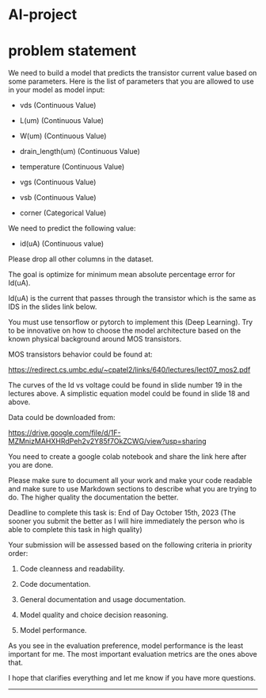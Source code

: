 # AI-project
# problem statement
We need to build a model that predicts the transistor current value based on some parameters. Here is the list of parameters that you are allowed to use in your model as model input:

* vds (Continuous Value)

* L(um) (Continuous Value)

* W(um) (Continuous Value)

* drain_length(um) (Continuous Value)

* temperature (Continuous Value)

* vgs (Continuous Value)

* vsb (Continuous Value)

* corner (Categorical Value)



We need to predict the following value:

* id(uA) (Continuous value)



Please drop all other columns in the dataset.



The goal is optimize for minimum mean absolute percentage error for Id(uA).



Id(uA) is the current that passes through the transistor which is the same as IDS in the slides link below.



You must use tensorflow or pytorch to implement this (Deep Learning). Try to be innovative on how to choose the model architecture based on the known physical background around MOS transistors.



MOS transistors behavior could be found at:

https://redirect.cs.umbc.edu/~cpatel2/links/640/lectures/lect07_mos2.pdf



The curves of the Id vs voltage could be found in slide number 19 in the lectures above. A simplistic equation model could be found in slide 18 and above.



Data could be downloaded from:

https://drive.google.com/file/d/1F-MZMnizMAHXHRdPeh2v2Y85f7OkZCWG/view?usp=sharing



You need to create a google colab notebook and share the link here after you are done.

Please make sure to document all your work and make your code readable and make sure to use Markdown sections to describe what you are trying to do. The higher quality the documentation the better.



Deadline to complete this task is: End of Day October 15th, 2023 (The sooner you submit the better as I will hire immediately the person who is able to complete this task in high quality)



Your submission will be assessed based on the following criteria in priority order:

1. Code cleanness and readability.

2. Code documentation.

3. General documentation and usage documentation.

4. Model quality and choice decision reasoning.

5. Model performance.



As you see in the evaluation preference, model performance is the least important for me. The most important evaluation metrics are the ones above that.



I hope that clarifies everything and let me know if you have more questions.
______________________________________________________________________________________________________________________________________________________________


